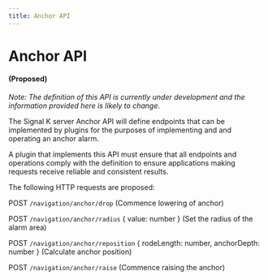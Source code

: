 ```yaml
---
title: Anchor API
---
```


# Anchor API

#### (Proposed)

_Note: The definition of this API is currently under development and the information provided here is likely to change._

The Signal K server Anchor API will define endpoints that can be implemented by plugins for the purposes of implementing and and operating an anchor alarm.

A plugin that implements this API must ensure that all endpoints and operations comply with the definition to ensure applications making requests receive reliable and consistent results.

The following HTTP requests are proposed:

POST `/navigation/anchor/drop` (Commence lowering of anchor)

POST `/navigation/anchor/radius` { value: number } (Set the radius of the alarm area)

POST `/navigation/anchor/reposition` { rodeLength: number, anchorDepth: number } (Calculate anchor position)

POST `/navigation/anchor/raise` (Commence raising the anchor)
